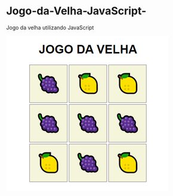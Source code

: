 # Jogo-da-Velha-JavaScript-
Jogo da velha utilizando JavaScript

![](https://github.com/GislaineMartins/Jogo-da-Velha-JavaScript-/blob/master/jogo%20da%20velha.PNG)
